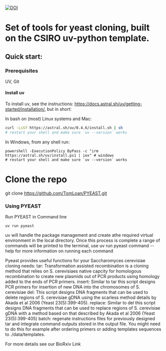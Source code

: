 [![DOI](https://zenodo.org/badge/946400824.svg)](https://doi.org/10.5281/zenodo.15393309)

# Set of tools for yeast cloning, built on the CSIRO uv-python template. 

## Quick start:

### Prerequisites

UV, Git

#### Install uv

To install uv, see the instructions: https://docs.astral.sh/uv/getting-started/installation/, but in short:

In bash on (most) Linux systems and Mac:
```bash
curl -LsSf https://astral.sh/uv/0.4.6/install.sh | sh
# restart your shell and make sure `uv --version` works
```

In Windows, from any shell run:
```shell
powershell -ExecutionPolicy ByPass -c "irm https://astral.sh/uv/install.ps1 | iex" # windows
# restart your shell and make sure `uv --version` works
```

# Clone the repo
git clone https://github.com/TomLoan/PYEAST.git

### Using PYEAST 

Run PYEAST in Command line
```shell
uv run pyeast
```
uv will handle the package management and create athe required virtual environment in the local directory. 
Once this process is complete a range of commands will be printed to the terminal, use uv run pyeast command --help for more information on running each command

Pyeast provides  useful functions for  your Saccharomyces cerevisiae cloning needs: 
tar: Transformation assisted recombination is a cloning method that relies on S. cerevisiaes native capcity for homologous recombination to create new plasmids out of PCR products using homology added to the ends of PCR primers. 
insert: Similar to tar this script designs PCR primers for insertion of new DNA into the chromosomes of S. cerevisiae 
del: This script designs DNA fragments that can be used to delete regions of S. cerevisiae gDNA using the scarless method details by Akada et al 2006 (Yeast 23(5):399-405). 
replace: Similar to del this script designs DNA fragments that can be used to replace regions of S. cerevisiae gDNA with a method based on that described by Akada et al 2006 (Yeast 23(5):399-405)
batch: regenate instructions files for previously designed tar and integrate command outputs stored in the output file. You might need to do this for example after ordering primers or adding templates sequences to ./data/templates. 

For more details see our BioRxiv 
Link
